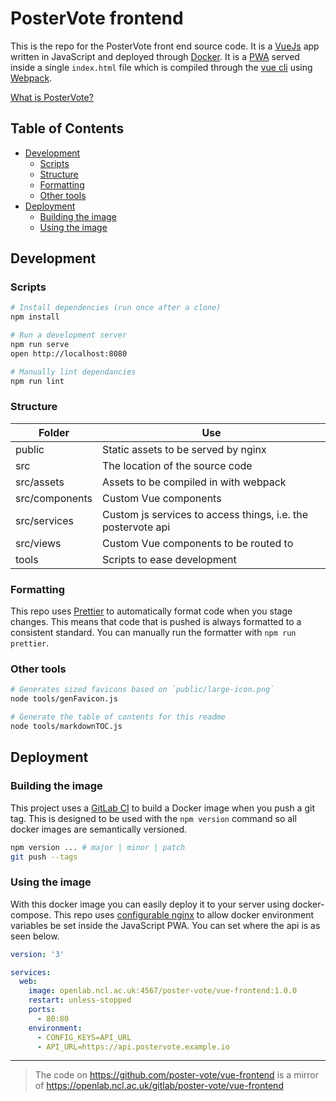 # PosterVote frontend

This is the repo for the PosterVote front end source code.
It is a [VueJs](https://vuejs.org/) app written in JavaScript and deployed through [Docker](https://www.docker.com/).
It is a [PWA](https://developers.google.com/web/progressive-web-apps/)
served inside a single `index.html` file which is compiled through the
[vue cli](https://cli.vuejs.org/) using [Webpack](https://webpack.js.org/).

[What is PosterVote?](https://github.com/poster-vote/about)

<!-- toc-head -->

## Table of Contents

- [Development](#development)
  - [Scripts](#scripts)
  - [Structure](#structure)
  - [Formatting](#formatting)
  - [Other tools](#other-tools)
- [Deployment](#deployment)
  - [Building the image](#building-the-image)
  - [Using the image](#using-the-image)

<!-- toc-tail -->

## Development

### Scripts

```bash
# Install dependencies (run once after a clone)
npm install

# Run a development server
npm run serve
open http://localhost:8080

# Manually lint dependancies
npm run lint
```

### Structure

| Folder         | Use                                                          |
| -------------- | ------------------------------------------------------------ |
| public         | Static assets to be served by nginx                          |
| src            | The location of the source code                              |
| src/assets     | Assets to be compiled in with webpack                        |
| src/components | Custom Vue components                                        |
| src/services   | Custom js services to access things, i.e. the postervote api |
| src/views      | Custom Vue components to be routed to                        |
| tools          | Scripts to ease development                                  |

### Formatting

This repo uses [Prettier](https://prettier.io/) to automatically format code when you stage changes.
This means that code that is pushed is always formatted to a consistent standard.
You can manually run the formatter with `npm run prettier`.

### Other tools

```bash
# Generates sized favicons based on `public/large-icon.png`
node tools/genFavicon.js

# Generate the table of contents for this readme
node tools/markdownTOC.js
```

## Deployment

### Building the image

This project uses a [GitLab CI](https://about.gitlab.com/product/continuous-integration/)
to build a Docker image when you push a git tag.
This is designed to be used with the `npm version` command so all docker images
are semantically versioned.

```bash
npm version ... # major | minor | patch
git push --tags
```

### Using the image

With this docker image you can easily deploy it to your server using docker-compose.
This repo uses [configurable nginx](https://github.com/robb-j/configurable-nginx/)
to allow docker environment variables be set inside the JavaScript PWA.
You can set where the api is as seen below.

```yml
version: '3'

services:
  web:
    image: openlab.ncl.ac.uk:4567/poster-vote/vue-frontend:1.0.0
    restart: unless-stopped
    ports:
      - 80:80
    environment:
      - CONFIG_KEYS=API_URL
      - API_URL=https://api.postervote.example.io
```

---

> The code on https://github.com/poster-vote/vue-frontend is a mirror of https://openlab.ncl.ac.uk/gitlab/poster-vote/vue-frontend
